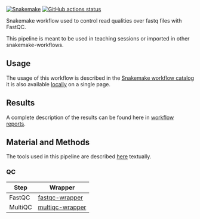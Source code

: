 [![Snakemake](https://img.shields.io/badge/snakemake-≥7.29.0-brightgreen.svg)](https://snakemake.github.io)
[![GitHub actions status](https://github.com/tdayris/fair_fastqc_multiqc/workflows/Tests/badge.svg?branch=main)](https://github.com/tdayris/fair_fastqc_multiqc/actions?query=branch%3Amain+workflow%3ATests)

Snakemake workflow used to control read qualities over fastq files with FastQC.

This pipeline is meant to be used in teaching sessions or imported in other snakemake-workflows.

## Usage

The usage of this workflow is described in the [Snakemake workflow catalog](https://snakemake.github.io/snakemake-workflow-catalog?usage=tdayris/fair_fastqc_multiqc) it is also available [locally](https://github.com/tdayris/fair_fastqc_multiqc/blob/main/workflow/report/usage.rst) on a single page.


## Results

A complete description of the results can be found here in [workflow reports](https://github.com/tdayris/fair_fastqc_multiqc/blob/main/workflow/report/results.rst).

## Material and Methods

The tools used in this pipeline are described [here](https://github.com/tdayris/fair_fastqc_multiqc/blob/main/workflow/report/material_methods.rst) textually.

### QC

| Step    | Wrapper                                                                                      |
| ------- | -------------------------------------------------------------------------------------------- |
| FastQC  | [fastqc-wrapper](https://snakemake-wrappers.readthedocs.io/en/v3.3.3/wrappers/fastqc.html)   |
| MultiQC | [multiqc-wrapper](https://snakemake-wrappers.readthedocs.io/en/v3.3.3/wrappers/multiqc.html) |